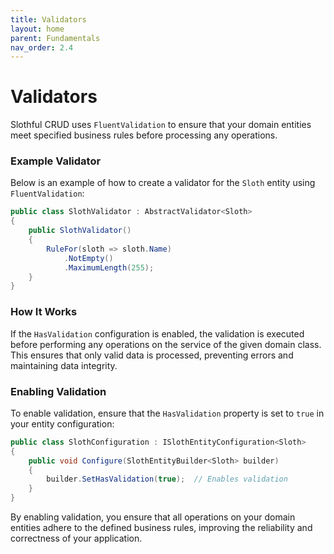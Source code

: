 ```yaml
---
title: Validators
layout: home
parent: Fundamentals
nav_order: 2.4
---
```


# Validators

Slothful CRUD uses `FluentValidation` to ensure that your domain entities meet specified business rules before processing any operations. 

### Example Validator

Below is an example of how to create a validator for the `Sloth` entity using `FluentValidation`:

```csharp
public class SlothValidator : AbstractValidator<Sloth>
{
    public SlothValidator()
    {
        RuleFor(sloth => sloth.Name)
            .NotEmpty()
            .MaximumLength(255);
    }
}
```

### How It Works

If the `HasValidation` configuration is enabled, the validation is executed before performing any operations on the service of the given domain class. This ensures that only valid data is processed, preventing errors and maintaining data integrity.

### Enabling Validation

To enable validation, ensure that the `HasValidation` property is set to `true` in your entity configuration:

```csharp
public class SlothConfiguration : ISlothEntityConfiguration<Sloth>
{
    public void Configure(SlothEntityBuilder<Sloth> builder)
    {
        builder.SetHasValidation(true);  // Enables validation
    }
}
```

By enabling validation, you ensure that all operations on your domain entities adhere to the defined business rules, improving the reliability and correctness of your application.